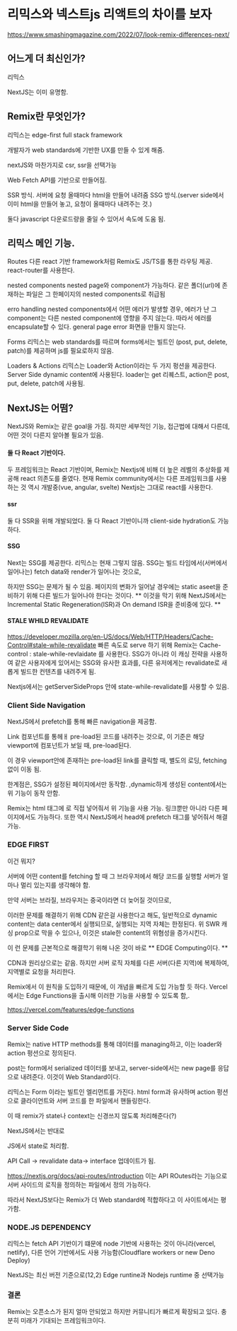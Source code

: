 # 리믹스와 넥스트js 리액트의 차이를 보자

https://www.smashingmagazine.com/2022/07/look-remix-differences-next/

## 어느게 더 최신인가?

리믹스

NextJS는 이미 유명함.


## Remix란 무엇인가?

리믹스는 edge-first full stack framework

개발자가 web standards에 기반한 UX를 만들 수 있게 해줌.

nextJS와 마찬가지로 csr, ssr을 선택가능

Web Fetch API를 기반으로 만들어짐. 

SSR 방식. 서버에 요청 올때마다 html을 만들어 내려줌
SSG 방식.(server side에서 이미 html을 만들어 놓고, 요청이 올때마다 내려주는 것.)

둘다 javascript 다운로드량을 줄일 수 있어서 속도에 도움 됨.


## 리믹스 메인 기능.

Routes
다른 react 기반 framework처럼 Remix도 JS/TS를 통한 라우팅 제공.
react-router를 사용한다. 

nested components
nested page와 component가 가능하다.
같은 폴더(url)에 존재하는 파일은 그 한페이지의 nested components로 취급됨

erro handling
nested components에서 어떤 에러가 발생할 경우, 에러가 난 그 component는 다른 nested component에 영향을 주지 않는다.
따라서 에러를 encapsulate할 수 있다. general page error 화면을 만들지 않는다.

Forms
리믹스는 web standards를 따르며 forms에서는 빌트인 (post, put, delete, patch)를 제공하며 js를 필요로하지 않음.

Loaders & Actions
리믹스는 Loader와 Action이라는 두 가지 펑션을 제공한다. Server Side dynamic content에 사용된다.
loader는 get 리퀘스트, action은 post, put, delete, patch에 사용됨. 

## NextJS는 어떰?

NextJS와 Remix는 같은 goal을 가짐. 하지만 세부적인 기능, 접근법에 대해서 다른데, 어떤 것이 다른지 알아볼 필요가 있음.

#### 둘 다 React 기반이다.

두 프레임워크는 React 기반이며, Remix는 Nextjs에 비해 더 높은 레벨의 추상화를 제공해 react 의존도를 줄였다.
현재 Remix community에서는 다른 프레임워크를 사용하는 것 역시 개발중(vue, angular, svelte)
Nextjs는 그대로 react를 사용한다.

#### ssr

둘 다 SSR을 위해 개발되었다. 
둘 다 React 기반이니까 client-side hydration도 가능하다.

#### SSG

Next는 SSG를 제공한다.
리믹스는 현재 그렇지 않음.
SSG는 빌드 타임에서(서버에서 일어나는) fetch data와 render가 일어나는 것으로, 

하지만 SSG는 문제가 될 수 있음.
페이지의 변화가 일어날 경우에는 static aseet을 준비하기 위해 다른 빌드가 일어나야 한다는 것이다.
** 이것을 막기 위해 NextJS에서는 Incremental Static Regeneration(ISR)과 On demand ISR을 준비중에 있다. ** 

#### STALE WHILD REVALIDATE

https://developer.mozilla.org/en-US/docs/Web/HTTP/Headers/Cache-Control#stale-while-revalidate
빠른 속도로 serve 하기 위해 Remix는 Cache-control : stale-while-revlaidate 를 사용한다.
SSG가 아니라 이 캐싱 전략을 사용하여 같은 사용자에게 있어서는 SSG와 유사한 효과를, 다른 유저에게는 revalidate로 새롭게 빌드한 컨텐츠를 내려주게 됨.

Nextjs에서는 getServerSideProps 안에 state-while-revalidate를 사용할 수 있음.

### Client Side Navigation

NextJS에서 prefetch를 통해 빠른 navigation을 제공함.

Link 컴포넌트를 통헤ㅐ pre-load된 코드를 내려주는 것으로, 이 기준은 해당 viewport에 컴포넌트가 보일 때, pre-load된다.

이 경우 viewport안에 존재하는 pre-load된 link를 클릭할 때, 별도의 로딩, fetching 없이 이동 됨.

한계점은, SSG가 설정된 페이지에서만 동작함. ,dynamic하게 생성된 content에서는 위 기능이 동작 안함.

Remix는 html 태그에 <link rel="prefetch">로 직접 넣어줘서 위 기능을 사용 가능.
링크뿐만 아니라 다른 페이지에서도 가능하다. 또한 역시 NextJS에서 head에 prefetch 태그를 넣어줘서 해결 가능.

### EDGE FIRST

이건 뭐지?

서버에 어떤 content를 fetching 할 때 그 브라우저에서  해당 코드를 실행할 서버가 얼마나 멀리 있는지를 생각해야 함.

만약 서버는 브라질, 브라우저는 중국이라면 더 늦어질 것이므로,

이러한 문제를 해결하기 위해 CDN 같은걸 사용한다고 해도, 일반적으로 dynamic content는 data center에서 실행되므로, 실행되는 지역 자체는 한정된다.
위 SWR 캐싱 prop으로 막을 수 있으나, 이것은 stale한 content의 위혐성을 증가시킨다.

이 런 문제를 근본적으로 해결학기 위해 나온 것이 바로 ** EDGE Computing이다. **

CDN과 원리상으로는 같음. 하지만 서버 로직 자체를 다른 서버(다른 지역)에 복제하여, 지역별로 요청을 처리한다.

Remix에서 이 원칙을 도입하기 때문에, 이 개념을 빠르게 도입 가능할 듯 하다. Vercel에서는 Edge Functions을 출시해 이러한 기능을 사용할 수 있도록 함,.

https://vercel.com/features/edge-functions

### Server Side Code

Remix는 native HTTP methods를 통해 데이터를 managing하고, 이는 loader와 action 펑션으로 정의된다.

post는 form에서 serialized 데이터를 보내고, server-side에서는 new page를 응답으로 내려준다. 이것이 Web Standard이다.


리믹스는 Form 이라는 빌트인 엘리먼트를 가진다. html form과 유사하며 action 펑션으로 클라이언트와 서버 코드를 한 파일에서 핸들링한다.

이 때 remix가 state나 context는 신경쓰지 않도록 처리해준다(?)

NextJS에서는 반대로

JS에서 state로 처리함. 



API Call -> revalidate  data-> interface 업데이트가 됨.

https://nextjs.org/docs/api-routes/introduction
이는 API ROutes라는 기능으로 서버 사이드의 로직을 정의하는 파일에서 정의 가능하다.

따라서 NextJS보다는 Remix가 더 Web standard에 적합하다고 이 사이트에서는 평가함.


###  NODE.JS DEPENDENCY #

리믹스는 fetch API 기반이기 떄문에 node 기반에 사용하는 것이 아니라(vercel, netlify), 다른 언어 기반에서도 사용 가능함(Cloudflare workers or new Deno Deploy)

NextJS는 최신 버전 기준으로(12,2) Edge runtine과 Nodejs runtime  중 선택가능


### 결론

Remix는 오픈소스가 된지 얼마 안되었고 하지만 커뮤니티가 빠르게 확장되고 있다. 충분히 미래가 기대되는 프레임워크이다.

